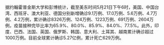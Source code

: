 据约翰霍普金斯大学和彭博统计，截至美东时间5月21日下午6时，美国、中国台湾、西班牙、澳大利亚、德国分别新增确诊9.1万例、17.0万例、5.6万例、4.7万例、4.2万例，累计确诊8326万例、124万例、1223万例、691万例、2604万例，疫苗接种完毕比率为65.9%、80.0%、85.9%、84.0%、77.5%。此外，印度、巴西、法国、英国、俄罗斯、韩国、意大利、土耳其、越南累计确诊超过1000万例。目前全球累计确诊5.27亿例，累计死亡629万例。